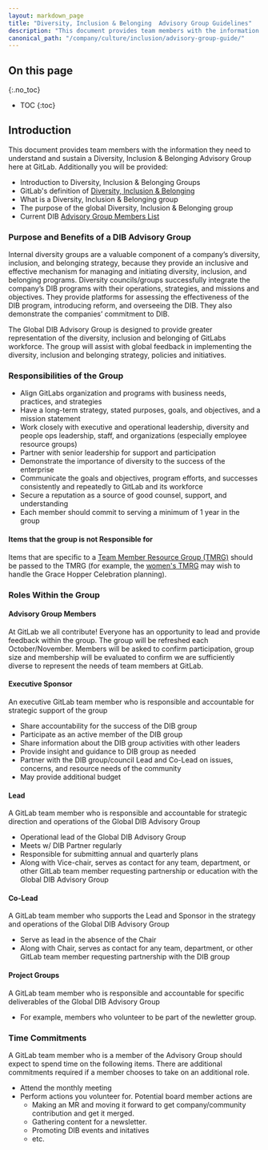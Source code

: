 ```yaml
---
layout: markdown_page
title: "Diversity, Inclusion & Belonging  Advisory Group Guidelines"
description: "This document provides team members with the information they need to understand and sustain a Diversity, Inclusion & Belonging Advisory Group."
canonical_path: "/company/culture/inclusion/advisory-group-guide/"
---
```


## On this page
{:.no_toc}

- TOC
{:toc}

##  Introduction
This document provides team members with the information they need to understand and sustain a Diversity, Inclusion & Belonging  Advisory Group here at GitLab. Additionally you will be provided:

*   Introduction to Diversity, Inclusion & Belonging  Groups
*   GitLab's definition of [Diversity, Inclusion & Belonging ](/company/culture/inclusion/)
*   What is a Diversity, Inclusion & Belonging  group
*   The purpose of the global Diversity, Inclusion & Belonging group
*   Current DIB [Advisory Group Members List](https://about.gitlab.com/company/culture/inclusion/advisory-group-members/)


### Purpose and Benefits of a DIB Advisory Group
Internal diversity groups are a valuable component of a company’s diversity, inclusion, and belonging strategy, because they provide an inclusive and effective mechanism for managing and initiating diversity, inclusion, and belonging programs. Diversity councils/groups successfully integrate the company’s DIB programs with their operations, strategies, and missions and objectives. They provide platforms for assessing the effectiveness of the DIB program, introducing reform, and overseeing the DIB.  They also demonstrate the companies’ commitment to DIB.

The Global DIB Advisory Group is designed to provide greater representation of the diversity, inclusion and belonging of GitLabs workforce.  The group will assist with global feedback in implementing the diversity, inclusion and belonging strategy, policies and initiatives.

### Responsibilities of the Group
*   Align GitLabs organization and programs with business needs, practices, and strategies
*   Have a long-term strategy, stated purposes, goals, and objectives, and a mission statement 
*   Work closely with executive and operational leadership, diversity and people ops leadership, staff, and organizations (especially employee resource groups) 
*   Partner with senior leadership for support and participation 
*   Demonstrate the importance of diversity to the success of the enterprise 
*   Communicate the goals and objectives, program efforts, and successes consistently and repeatedly to GitLab and its workforce 
*   Secure a reputation as a source of good counsel, support, and understanding
*   Each member should commit to serving a minimum of 1 year in the group

#### Items that the group is not Responsible for
Items that are specific to a [Team Member Resource Group (TMRG)](https://about.gitlab.com/company/culture/inclusion/erg-guide/) should be passed to the TMRG (for example, the [women's TMRG](https://about.gitlab.com/company/culture/inclusion/tmrg-gitlab-women/) may wish to handle the Grace Hopper Celebration planning).

### Roles Within the Group

#### Advisory Group Members 

At GitLab we all contribute!  Everyone has an opportunity to lead and provide feedback within the group. The group will be refreshed each October/November. Members will be asked to confirm participation, group size and membership will be evaluated to confirm we are sufficiently diverse to represent the needs of team members at GitLab.

#### Executive Sponsor  
An executive GitLab team member who is responsible and accountable for strategic support of the group

*   Share accountability for the success of the DIB group
*   Participate as an active member of the DIB group
*   Share information about the DIB group activities with other leaders
*   Provide insight and guidance to DIB group as needed
*   Partner with the DIB group/council Lead and Co-Lead on issues, concerns, and resource needs of the community
*   May provide additional budget

#### Lead
A GitLab team member who is responsible and accountable for strategic direction and operations of the Global DIB Advisory Group

*   Operational lead of the Global DIB Advisory Group
*   Meets w/ DIB Partner regularly
*   Responsible for submitting annual and quarterly plans
*   Along with Vice-chair, serves as contact for any team, department, or other GitLab team member requesting partnership or education with the Global DIB Advisory Group


#### Co-Lead
A GitLab team member who supports the Lead and Sponsor in the strategy and operations of the Global DIB Advisory Group

*   Serve as lead in the absence of the Chair
*   Along with Chair, serves as contact for any team, department, or other GitLab team member requesting partnership with the DIB group

#### Project Groups
A GitLab team member who is responsible and accountable for specific deliverables of the Global DIB Advisory Group

*   For example, members who volunteer to be part of the newletter group.

### Time Commitments
A GitLab team member who is a member of the Advisory Group should expect to spend time on the following items. There are additional commitments required if a member chooses to take on an additional role.

* Attend the monthly meeting
* Perform actions you volunteer for. Potential board member actions are 
    * Making an MR and moving it forward to get company/community contribution and get it merged. 
    * Gathering content for a newsletter.
    * Promoting DIB events and initatives 
    * etc. 
